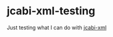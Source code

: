 # jcabi-xml-testing

Just testing what I can do with [jcabi-xml](https://github.com/jcabi/jcabi-xml)
